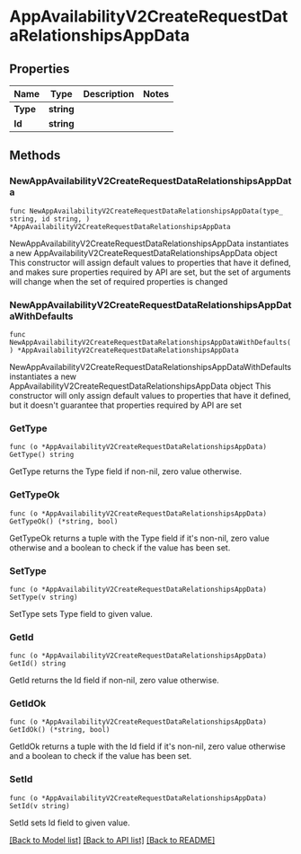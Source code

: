 # AppAvailabilityV2CreateRequestDataRelationshipsAppData

## Properties

Name | Type | Description | Notes
------------ | ------------- | ------------- | -------------
**Type** | **string** |  | 
**Id** | **string** |  | 

## Methods

### NewAppAvailabilityV2CreateRequestDataRelationshipsAppData

`func NewAppAvailabilityV2CreateRequestDataRelationshipsAppData(type_ string, id string, ) *AppAvailabilityV2CreateRequestDataRelationshipsAppData`

NewAppAvailabilityV2CreateRequestDataRelationshipsAppData instantiates a new AppAvailabilityV2CreateRequestDataRelationshipsAppData object
This constructor will assign default values to properties that have it defined,
and makes sure properties required by API are set, but the set of arguments
will change when the set of required properties is changed

### NewAppAvailabilityV2CreateRequestDataRelationshipsAppDataWithDefaults

`func NewAppAvailabilityV2CreateRequestDataRelationshipsAppDataWithDefaults() *AppAvailabilityV2CreateRequestDataRelationshipsAppData`

NewAppAvailabilityV2CreateRequestDataRelationshipsAppDataWithDefaults instantiates a new AppAvailabilityV2CreateRequestDataRelationshipsAppData object
This constructor will only assign default values to properties that have it defined,
but it doesn't guarantee that properties required by API are set

### GetType

`func (o *AppAvailabilityV2CreateRequestDataRelationshipsAppData) GetType() string`

GetType returns the Type field if non-nil, zero value otherwise.

### GetTypeOk

`func (o *AppAvailabilityV2CreateRequestDataRelationshipsAppData) GetTypeOk() (*string, bool)`

GetTypeOk returns a tuple with the Type field if it's non-nil, zero value otherwise
and a boolean to check if the value has been set.

### SetType

`func (o *AppAvailabilityV2CreateRequestDataRelationshipsAppData) SetType(v string)`

SetType sets Type field to given value.


### GetId

`func (o *AppAvailabilityV2CreateRequestDataRelationshipsAppData) GetId() string`

GetId returns the Id field if non-nil, zero value otherwise.

### GetIdOk

`func (o *AppAvailabilityV2CreateRequestDataRelationshipsAppData) GetIdOk() (*string, bool)`

GetIdOk returns a tuple with the Id field if it's non-nil, zero value otherwise
and a boolean to check if the value has been set.

### SetId

`func (o *AppAvailabilityV2CreateRequestDataRelationshipsAppData) SetId(v string)`

SetId sets Id field to given value.



[[Back to Model list]](../README.md#documentation-for-models) [[Back to API list]](../README.md#documentation-for-api-endpoints) [[Back to README]](../README.md)


